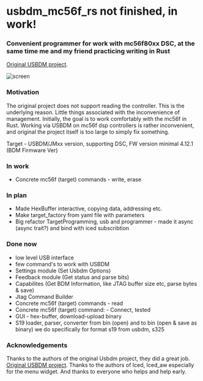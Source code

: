 # usbdm_mc56f_rs not finished, in work!

### Сonvenient programmer for work with mc56f80xx DSC, at the same time me and my friend  practicing writing in Rust
 [Original USBDM project](https://github.com/podonoghue/usbdm-eclipse-makefiles-build/tree/85cc87da0808b8fe4ba4ec6ac7f2c450a89fc34e).

![screen](https://user-images.githubusercontent.com/81683023/221999257-ebcfb0e4-84c3-4446-b51d-bdb6df5c6dc3.png)


###  Motivation
The original project does not support reading the controller. This is the underlying reason. Little things associated with the inconvenience of management.
Initially, the goal is to work comfortably with the mc56f in Rust. Working via USBDM on mc56f dsp controllers is rather inconvenient, and original the project itself is too large to simply fix something.
 
Target - USBDM/JMxx version, supporting DSC, FW version minimal 4.12.1 (BDM Firmware Ver)
 

###  In work
* Concrete mc56f (target) commands - write, erase 

### In plan
* Made HexBuffer interactive, copying data, addressing etc.
* Make target_factory from yaml file with parameters
* Big refactor TargetProgramming, usb and programmer - made it async (async trait?) and bind with iced subscribtion

###  Done now
* low level USB interface
* few command's to work with USBDM
* Settings module (Set Usbdm Options)
* Feedback module (Get status and parse bits)
* Capabilites (Get BDM Information, like JTAG buffer size etc, parse bytes & save)
* Jtag Command Builder
* Concrete mc56f (target) commands - read
* Concrete mc56f (target) command: - Connect, tested
* GUI - hex-buffer, download-upload binary
* S19 loader, parser, converter from bin (open) and to bin (open & save as binary) we do specifically for format s19 from usbdm, s325

 ###  Acknowledgements

Thanks to the authors of the original Usbdm project, they did a great job. [Original USBDM project](https://github.com/podonoghue/usbdm-eclipse-makefiles-build/tree/85cc87da0808b8fe4ba4ec6ac7f2c450a89fc34e).
Thanks to the authors of Iced, Iced_aw especially for the menu widget.
And thanks to everyone who helps and help early.  
